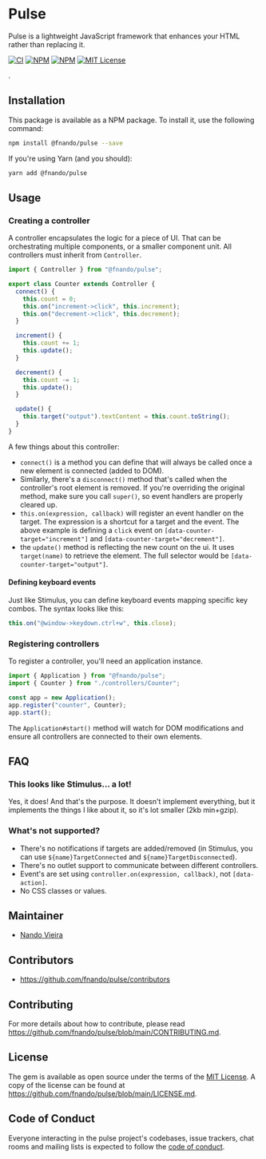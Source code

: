 # Pulse

Pulse is a lightweight JavaScript framework that enhances your HTML rather than 
replacing it.

[![CI](https://github.com/fnando/pulse/actions/workflows/ci.yml/badge.svg)](https://github.com/fnando/pulse/actions/workflows/ci.yml)
[![NPM](https://img.shields.io/npm/v/@fnando/pulse.svg)](https://npmjs.org/package/@fnando/pulse)
[![NPM](https://img.shields.io/npm/dt/@fnando/pulse.svg)](https://npmjs.org/package/@fnando/pulse)
[![MIT License](https://img.shields.io/:License-MIT-blue.svg)](https://tldrlegal.com/license/mit-license)

.

## Installation

This package is available as a NPM package. To install it, use the following
command:

```bash
npm install @fnando/pulse --save
```

If you're using Yarn (and you should):

```bash
yarn add @fnando/pulse
```

## Usage

### Creating a controller

A controller encapsulates the logic for a piece of UI. That can be orchestrating
multiple components, or a smaller component unit. All controllers must inherit
from `Controller`.

```js
import { Controller } from "@fnando/pulse";

export class Counter extends Controller {
  connect() {
    this.count = 0;
    this.on("increment->click", this.increment);
    this.on("decrement->click", this.decrement);
  }

  increment() {
    this.count += 1;
    this.update();
  }

  decrement() {
    this.count -= 1;
    this.update();
  }

  update() {
    this.target("output").textContent = this.count.toString();
  }
}
```

A few things about this controller:

- `connect()` is a method you can define that will always be called once a new
  element is connected (added to DOM).
- Similarly, there's a `disconnect()` method that's called when the controller's
  root element is removed. If you're overriding the original method, make sure
  you call `super()`, so event handlers are properly cleared up.
- `this.on(expression, callback)` will register an event handler on the target.
  The expression is a shortcut for a target and the event. The above example is
  defining a `click` event on `[data-counter-target="increment"]` and
  `[data-counter-target="decrement"]`.
- the `update()` method is reflecting the new count on the ui. It uses
  `target(name)` to retrieve the element. The full selector would be
  `[data-counter-target="output"]`.

#### Defining keyboard events

Just like Stimulus, you can define keyboard events mapping specific key combos.
The syntax looks like this:

```js
this.on("@window->keydown.ctrl+w", this.close);
```

### Registering controllers

To register a controller, you'll need an application instance.

```js
import { Application } from "@fnando/pulse";
import { Counter } from "./controllers/Counter";

const app = new Application();
app.register("counter", Counter);
app.start();
```

The `Application#start()` method will watch for DOM modifications and ensure all
controllers are connected to their own elements.

## FAQ

### This looks like Stimulus... a lot!

Yes, it does! And that's the purpose. It doesn't implement everything, but it
implements the things I like about it, so it's lot smaller (2kb min+gzip).

### What's not supported?

- There's no notifications if targets are added/removed (in Stimulus, you can
  use `${name}TargetConnected` and `${name}TargetDisconnected`).
- There's no outlet support to communicate between different controllers.
- Event's are set using `controller.on(expression, callback)`, not
  `[data-action]`.
- No CSS classes or values.

## Maintainer

- [Nando Vieira](https://github.com/fnando)

## Contributors

- https://github.com/fnando/pulse/contributors

## Contributing

For more details about how to contribute, please read
https://github.com/fnando/pulse/blob/main/CONTRIBUTING.md.

## License

The gem is available as open source under the terms of the
[MIT License](https://opensource.org/licenses/MIT). A copy of the license can be
found at https://github.com/fnando/pulse/blob/main/LICENSE.md.

## Code of Conduct

Everyone interacting in the pulse project's codebases, issue trackers, chat
rooms and mailing lists is expected to follow the
[code of conduct](https://github.com/fnando/pulse/blob/main/CODE_OF_CONDUCT.md).
